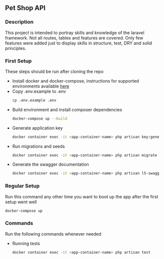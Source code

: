 ## Pet Shop API

### Description
This project is intended to portray skills and knowledge of the laravel framework. Not all routes, tables and features are covered. Only few features were added just to display skills in structure, test, DRY and solid principles.

### First Setup
These steps should be run after cloning the repo

- Install docker and docker-compose, instructions for supported environments available [here](https://docs.docker.com/get-docker/)
- Copy .env.example to .env
    ```bash
    cp .env.example .env
    ```
- Build environment and install composer dependencies
    ```bash
    docker-compose up --build
    ```
- Generate application key
    ```bash
    docker container exec -it <app-container-name> php artisan key:generate
    ```
- Run migrations and seeds
    ```bash
    docker container exec -it <app-container-name> php artisan migrate --seed
    ```
- Generate the swagger documentation
    ```bash
    docker container exec -it <app-container-name> php artisan l5-swagger:generate
    ```

### Regular Setup
Run this command any other time you want to boot up the app after the first setup went well
```bash
docker-compose up
```

### Commands
Run the following commands whenever needed

- Running tests
    ```bash
    docker container exec -it <app-container-name> php artisan test
    ```

